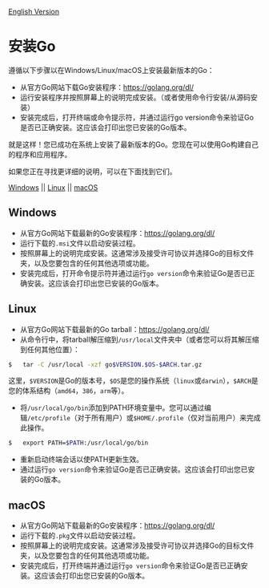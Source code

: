 [English Version](01.1.md)

# 安装Go

遵循以下步骤以在Windows/Linux/macOS上安装最新版本的Go：

- 从官方Go网站下载Go安装程序：https://golang.org/dl/
- 运行安装程序并按照屏幕上的说明完成安装。（或者使用命令行安装/从源码安装）
- 安装完成后，打开终端或命令提示符，并通过运行go version命令来验证Go是否已正确安装。这应该会打印出您已安装的Go版本。

就是这样！您已成功在系统上安装了最新版本的Go。您现在可以使用Go构建自己的程序和应用程序。

如果您正在寻找更详细的说明，可以在下面找到它们。

[Windows](#windows) || [Linux](#linux) || [macOS](#macos)

## Windows

- 从官方Go网站下载最新的Go安装程序：https://golang.org/dl/
- 运行下载的`.msi`文件以启动安装过程。
- 按照屏幕上的说明完成安装。这通常涉及接受许可协议并选择Go的目标文件夹，以及您要包含的任何其他选项或功能。
- 安装完成后，打开命令提示符并通过运行`go version`命令来验证Go是否已正确安装。这应该会打印出您已安装的Go版本。

## Linux

- 从官方Go网站下载最新的Go tarball：https://golang.org/dl/
- 从命令行中，将tarball解压缩到`/usr/local`文件夹中（或者您可以将其解压缩到任何其他位置）：
    
```bash
$   tar -C /usr/local -xzf go$VERSION.$OS-$ARCH.tar.gz
```

这里，`$VERSION`是Go的版本号，`$OS`是您的操作系统（`linux`或`darwin`），`$ARCH`是您的体系结构（`amd64`，`386`，`arm`等）。

- 将`/usr/local/go/bin`添加到PATH环境变量中。您可以通过编辑`/etc/profile`（对于所有用户）或`$HOME/.profile`（仅对当前用户）来完成此操作。

```bash
$   export PATH=$PATH:/usr/local/go/bin
```

- 重新启动终端会话以使PATH更新生效。
- 通过运行`go version`命令来验证Go是否已正确安装。这应该会打印出您已安装的Go版本。

## macOS

- 从官方Go网站下载最新的Go安装程序：https://golang.org/dl/
- 运行下载的`.pkg`文件以启动安装过程。
- 按照屏幕上的说明完成安装。这通常涉及接受许可协议并选择Go的目标文件夹，以及您要包含的任何其他选项或功能。
- 安装完成后，打开终端并通过运行`go version`命令来验证Go是否已正确安装。这应该会打印出您已安装的Go版本。
